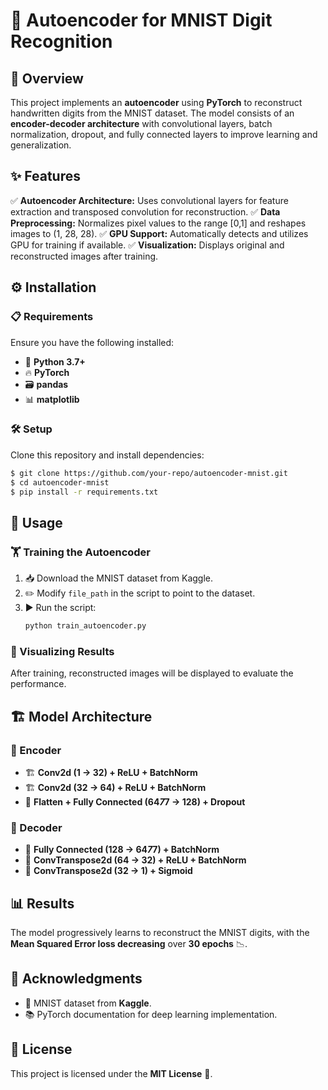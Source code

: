 # 🚀 Autoencoder for MNIST Digit Recognition

## 📌 Overview
This project implements an **autoencoder** using **PyTorch** to reconstruct handwritten digits from the MNIST dataset. The model consists of an **encoder-decoder architecture** with convolutional layers, batch normalization, dropout, and fully connected layers to improve learning and generalization.

## ✨ Features
✅ **Autoencoder Architecture:** Uses convolutional layers for feature extraction and transposed convolution for reconstruction.
✅ **Data Preprocessing:** Normalizes pixel values to the range [0,1] and reshapes images to (1, 28, 28).
✅ **GPU Support:** Automatically detects and utilizes GPU for training if available.
✅ **Visualization:** Displays original and reconstructed images after training.

## ⚙️ Installation
### 📋 Requirements
Ensure you have the following installed:
- 🐍 **Python 3.7+**
- 🔥 **PyTorch**
- 🗃️ **pandas**
- 📊 **matplotlib**

### 🛠️ Setup
Clone this repository and install dependencies:
```sh
$ git clone https://github.com/your-repo/autoencoder-mnist.git
$ cd autoencoder-mnist
$ pip install -r requirements.txt
```

## 🚀 Usage
### 🏋️ Training the Autoencoder
1. 📥 Download the MNIST dataset from Kaggle.
2. ✏️ Modify `file_path` in the script to point to the dataset.
3. ▶️ Run the script:
   ```sh
   python train_autoencoder.py
   ```

### 📸 Visualizing Results
After training, reconstructed images will be displayed to evaluate the performance.

## 🏗️ Model Architecture
### 🔷 Encoder
- 🏗️ **Conv2d (1 -> 32) + ReLU + BatchNorm**
- 🏗️ **Conv2d (32 -> 64) + ReLU + BatchNorm**
- 🔄 **Flatten + Fully Connected (64*7*7 -> 128) + Dropout**

### 🔶 Decoder
- 🔄 **Fully Connected (128 -> 64*7*7) + BatchNorm**
- 🔄 **ConvTranspose2d (64 -> 32) + ReLU + BatchNorm**
- 🔄 **ConvTranspose2d (32 -> 1) + Sigmoid**

## 📊 Results
The model progressively learns to reconstruct the MNIST digits, with the **Mean Squared Error loss decreasing** over **30 epochs** 📉.

## 🙌 Acknowledgments
- 📜 MNIST dataset from **Kaggle**.
- 📚 PyTorch documentation for deep learning implementation.

## 📜 License
This project is licensed under the **MIT License** 📄.


